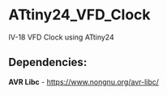 # ATtiny24_VFD_Clock
IV-18 VFD Clock using ATtiny24

## Dependencies:
**AVR Libc** - https://www.nongnu.org/avr-libc/
